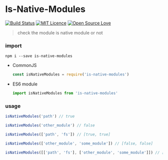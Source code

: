 # Is-Native-Modules
[![Build Status](https://travis-ci.org/loatheb/is-native-modules.svg?branch=master)](https://travis-ci.org/loatheb/is-native-modules) [![MIT Licence](https://badges.frapsoft.com/os/mit/mit.svg?v=103)](https://opensource.org/licenses/mit-license.php)   [![Open Source Love](https://badges.frapsoft.com/os/v2/open-source.svg?v=103)](https://github.com/ellerbrock/open-source-badge/)    
> check the module is native module or not

### import

```shell
npm i --save is-native-modules
```

* CommonJS

  ```js
  const isNativeModules = require('is-native-modules')
  ```

* ES6 module
 
  ```js
  import isNativeModules from 'is-native-modules'
  ```

### usage

```js
isNativeModules('path') // true

isNativeModules('other_module') // false

isNativeModules(['path', 'fs']) // [true, true]

isNativeModules(['other_module', 'some_module']) // [false, false]

isNativeModules([['path', 'fs'], ['other_module', 'some_module']]) // [[true, true], [false, false]]

```
